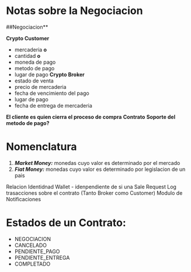 # Notas sobre la Negociacion

##Negociacion**

**Crypto Customer**
- mercaderia **o**
- cantidad **o**
- moneda de pago
- metodo de pago
- lugar de pago
**Crypto Broker**
- estado de venta
- precio de mercaderia
- fecha de vencimiento del pago
- lugar de pago
- fecha de entrega de mercaderia

**El cliente es quien cierra el proceso de compra**
**Contrato**
**Soporte del metodo de pago?**

# Nomenclatura

1. *__Market Money:__* monedas cuyo valor es determinado por el mercado
2. *__Fiat Money:__* monedas cuyo valor es determinado por legislacion de un pais


Relacion Identidnad Wallet - idenpendiente de si una
Sale Request
Log trasacciones sobre el contrato (Tanto Broker como Customer)
Modulo de Notificaciones

# Estados de un Contrato:
* NEGOCIACION
* CANCELADO
* PENDIENTE_PAGO
* PENDIENTE_ENTREGA
* COMPLETADO
